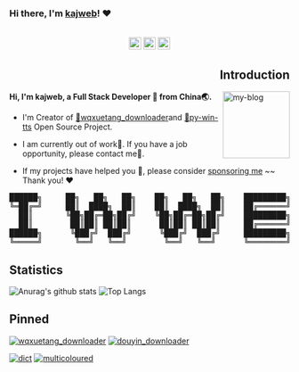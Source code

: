 ### Hi there, I'm [kajweb](https://iwwee.com)! ❤️ 
<br>
<div align="center">
<a href="mailto:kajweb.me@gmail.com"> <img alt="kajweb's Gmail" width="22px" src="https://cdn.jsdelivr.net/npm/simple-icons@v3/icons/gmail.svg" /></a>
<a href="http://wpa.qq.com/msgrd?v=3&uin=962324338&site=qq&menu=yes"><img alt="kajweb's QQ" width="22px" src="https://cdn.jsdelivr.net/npm/simple-icons@v3/icons/tencentqq.svg" /></a>
<a href="https://i.loli.net/2020/09/10/mv9n87rJheL4Cjd.png"><img alt="kajweb's Wechat" width="22px" src="https://cdn.jsdelivr.net/npm/simple-icons@v3/icons/wechat.svg" /></a> 
</div>

<h2 align="right">Introduction</h2>
<a href="https://iwwee.com" title="link to my Blog">  <img align="right" width="120" height="120" alt="my-blog" src="https://avatars2.githubusercontent.com/u/2993320?s=460&u=0f05c58a9b4519183ed48bde006a54430a6b2252&v=4" /></a>

**Hi, I'm kajweb, a Full Stack Developer 💩 from China🌏.** 

- I'm Creator of [🔗wqxuetang_downloader](https://github.com/kajweb/wqxuetang_downloader)and [🔗py-win-tts](https://github.com/kajweb/py-win-tts) Open Source Project.  

- I am currently out of work🌚. If you have a job opportunity, please contact me🌺. 

- If my projects have helped you 🚀, please consider [sponsoring me](https://i.loli.net/2020/02/06/lcSywCLVKPTsFU4.jpg)  ~~ Thank you! ❤️

<pre align="center">██████╗     ██╗   ██╗   ██╗    ██╗   ██╗   ██╗    █████████╗    █████████╗
╚═██╔═╝     ██║  ████╗  ██║    ██║  ████╗  ██║    ██╔══════╝    ██╔══════╝
  ██║       ╚██╗██╔═██╗██╔╝    ╚██╗██╔═██╗██╔╝    █████████╗    █████████╗
  ██║        ██║██║ ██║██║      ██║██║ ██║██║     ██╔══════╝    ██╔══════╝
██████╗      ╚███╔╝  ███╔╝      ╚███╔╝  ███╔╝     █████████╗    █████████╗
╚═════╝       ╚══╝   ╚══╝        ╚══╝   ╚══╝      ╚════════╝    ╚════════╝
</pre>


## Statistics 

![Anurag's github stats](https://github-readme-stats.vercel.app/api?username=kajweb&show_icons=true&include_all_commits=true&theme=chartreuse-dark)
![Top Langs](https://github-readme-stats.vercel.app/api/top-langs/?username=kajweb&layout=compact&theme=chartreuse-dark)


## Pinned
<!-- [![wqxuetang_downloader](https://github-readme-stats-one.vercel.app/api/pin/?username=kajweb&repo=wqxuetang_downloader&theme=blue-green)](https://github.com/kajweb/wqxuetang_downloader)
[![douyin_downloader](https://github-readme-stats-one.vercel.app/api/pin/?username=kajweb&repo=douyin_downloader&theme=great-gatsby)](https://github.com/kajweb/douyin_downloader) -->

[![wqxuetang_downloader](https://github-readme-stats-one.vercel.app/api/pin/?username=kajweb&repo=wqxuetang_downloader&theme=highcontrast)](https://github.com/kajweb/wqxuetang_downloader)
[![douyin_downloader](https://github-readme-stats-one.vercel.app/api/pin/?username=kajweb&repo=douyin_downloader&theme=radical)](https://github.com/kajweb/douyin_downloader)

[![dict](https://github-readme-stats-one.vercel.app/api/pin/?username=kajweb&repo=dict&theme=radical)](https://github.com/kajweb/dict)
[![multicoloured](https://github-readme-stats-one.vercel.app/api/pin/?username=kajweb&repo=multicoloured&theme=highcontrast)](https://github.com/kajweb/multicoloured)







